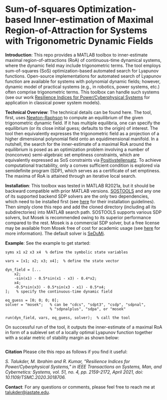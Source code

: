 # Sum-of-squares Optimization-based Inner-estimation of Maximal Region-of-Attraction for Systems with Trigonometric Dynamic Fields
**Introduction**: This repo provides a MATLAB toolbox to inner-estimate maximal region-of-attractions (RoA) of continuous-time dynamical systems, where the dynamic field may include trigonometric terms. The tool employs sum-of-squares (SoS) optimization-based automated search for Lyapunov functions. Open-source implementations for automated search of Lyapunov function are available for systems with polynomial dynamic fields; however, dynamic model of practical systems (e.g., in robotics, power systems, etc.) often comprise trigonometric terms. This toolbox can handle such systems (see our work [Resilience Indices for Power/Cyberphysical Systems](https://ieeexplore.ieee.org/abstract/document/9198917) for application in classical power system models).

**Technical Overview**: The technical details can be found here. The tool, first, uses [Newton-Raphson](https://www.math.ubc.ca/~anstee/math104/newtonmethod.pdf) to compute an equilibrium of the given trigonometric dynamic field. If it has multiple equilibria, one can specify the equilibrium (or its close initial guess; defaults to the origin) of interest. The tool then equivalently expresses the trigonometric field as a projection of a higher dimensional polynomial field onto an equidimensional manifold. In a nutshell, the search for the inner-estimate of a maximal RoA around the equilibrium is posed as an optimization problem involving a number of (nonconvex) semi-algebraic set emptiness constraints, which are equivalently expressed as SoS constraints via [Positivstellensatz](https://www.mit.edu/~parrilo/ecc03_course/06_positivstellensatz.pdf). To achieve computational tractability, only a convex sufficient condition is explored via semidefinite program (SDP), which serves as a certificate of set emptiness. The maxima of RoA is attained through an iterative local search.  

**Installation**: This toolbox was tested in MATLAB R2021a, but it should be backward compatible with prior MATLAB versions. [SOSTOOLS](https://www.cds.caltech.edu/sostools/) and any one of its supported backend SDP solvers are the only two dependencies, which need to be installed first (see [here](https://github.com/oxfordcontrol/SOSTOOLS) for their installation guidelines). Then simply clone this repo and add the cloned directory (including all its subdirectories) into MATLAB search path. SOSTOOLS supports various SDP solvers, but Mosek is recommended owing to its superior performance compared to the rest. Mosek is a commercial SDP solver, but a free license may be available from Mosek free of cost for academic usage (see [here](https://www.mosek.com/products/academic-licenses/) for more information). The default solver is [SeDuMi](https://github.com/sqlp/sedumi).

**Example**: See the example to get started:
```
syms x1 x2 x3 x4  % define the symbolic state variables

vars = [x1; x2; x3; x4];  % define the state vector 

dyn_field = [...
    x2;
    -sin(x1) - 0.5*sin(x1 - x3) - 0.4*x2;
    x4;
    -0.5*sin(x3) - 0.5*sin(x3 - x1) - 0.5*x4;
];   % specify the continuous-time dynamic field

eq_guess = [0; 0; 0; 0];
solver = "mosek";   % can be "cdcs", "sdpt3", "csdp", "sdpnal", 
                    % "sdpnalplus", "sdpa", or "mosek"                    

run(dyn_field, vars, eq_guess, solver);  % call the tool
```
On successful run of the tool, it outputs the inner-estimate of a maximal RoA in form of a sublevel set of a locally optimal Lyapunov function together with a scalar metric of stability margin as shown below:
```
```

**Citation** Please cite this repo as follows if you find it useful:

*S. Talukder, M. Ibrahim and R. Kumar, "Resilience Indices for Power/Cyberphysical Systems," in IEEE Transactions on Systems, Man, and Cybernetics: Systems, vol. 51, no. 4, pp. 2159-2172, April 2021, doi: 10.1109/TSMC.2020.3018706.*

**Contact**: For any questions or comments, please feel free to reach me at [talukder@iastate.edu](mailto:talukder@iastate.edu).
